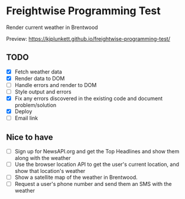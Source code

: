 # Freightwise Programming Test

Render current weather in Brentwood

Preview: https://kjplunkett.github.io/freightwise-programming-test/

## TODO

- [x] Fetch weather data
- [x] Render data to DOM
- [ ] Handle errors and render to DOM
- [ ] Style output and errors
- [x] Fix any errors discovered in the existing code and document problem/solution
- [x] Deploy
- [ ] Email link

## Nice to have

- [ ] Sign up for NewsAPI.org and get the Top Headlines and show them along with the weather
- [ ] Use the browser location API to get the user's current location, and show that location's weather
- [ ] Show a satellite map of the weather in Brentwood.
- [ ] Request a user's phone number and send them an SMS with the weather 
